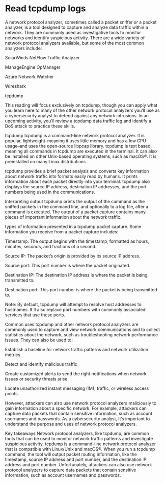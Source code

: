 # Read tcpdump logs
A network protocol analyzer, sometimes called a packet sniffer or a packet analyzer, is a tool designed to capture and analyze data traffic within a network. They are commonly used as investigative tools to monitor networks and identify suspicious activity. There are a wide variety of network protocol analyzers available, but some of the most common analyzers  include:

SolarWinds NetFlow Traffic Analyzer

ManageEngine OpManager

Azure Network Watcher

Wireshark

tcpdump

This reading will focus exclusively on tcpdump, though you can apply what you learn here to many of the other network protocol analyzers you'll use as a cybersecurity analyst to defend against any network intrusions. In an upcoming activity, you’ll review a tcpdump data traffic log and identify a DoS attack to practice these skills. 

tcpdump 
tcpdump is a command-line network protocol analyzer. It is popular, lightweight–meaning it uses little memory and has a low CPU usage–and uses the open-source libpcap library. tcpdump is text based, meaning all commands in tcpdump are executed in the terminal. It can also be installed on other Unix-based operating systems, such as macOS®. It is preinstalled on many Linux distributions.

tcpdump provides a brief packet analysis and converts key information about network traffic into formats easily read by humans. It prints information about each packet directly into your terminal. tcpdump also displays the source IP address, destination IP addresses, and the port numbers being used in the communications. 

Interpreting output
tcpdump prints the output of the command as the sniffed packets in the command line, and optionally to a log file, after a command is executed. The output of a packet capture contains many pieces of important information about the network traffic. 

types of information presented in a tcpdump packet capture.
Some information you receive from a packet capture includes: 

Timestamp: The output begins with the timestamp, formatted as hours, minutes, seconds, and fractions of a second.  

Source IP: The packet’s origin is provided by its source IP address.

Source port: This port number is where the packet originated.

Destination IP: The destination IP address is where the packet is being transmitted to.

Destination port: This port number is where the packet is being transmitted to.

Note: By default, tcpdump will attempt to resolve host addresses to hostnames. It'll also replace port numbers with commonly associated services that use these ports.

Common uses
tcpdump and other network protocol analyzers are commonly used to capture and view network communications and to collect statistics about the network, such as troubleshooting network performance issues. They can also be used to:

Establish a baseline for network traffic patterns and network utilization metrics.

Detect and identify malicious traffic

Create customized alerts to send the right notifications when network issues or security threats arise.

Locate unauthorized instant messaging (IM), traffic, or wireless access points.

However, attackers can also use network protocol analyzers maliciously to gain information about a specific network. For example, attackers can capture data packets that contain sensitive information, such as account usernames and passwords. As a cybersecurity analyst, It’s important to understand the purpose and uses of network protocol analyzers. 

Key takeaways
Network protocol analyzers, like tcpdump, are common tools that can be used to monitor network traffic patterns and investigate suspicious activity. tcpdump is a command-line network protocol analyzer that is compatible with Linux/Unix and macOS®. When you run a tcpdump command, the tool will output packet routing information, like the timestamp, source IP address and port number, and the destination IP address and port number. Unfortunately, attackers can also use network protocol analyzers to capture data packets that contain sensitive information, such as account usernames and passwords.
